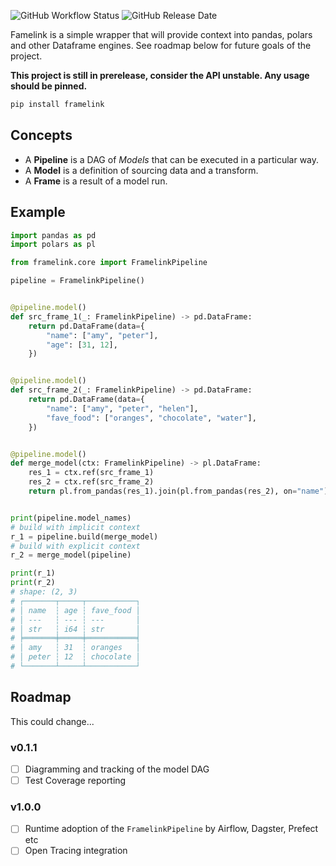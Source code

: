 ![GitHub Workflow Status](https://img.shields.io/github/actions/workflow/status/gittoby/framelink/lint_test_build.yml)
![GitHub Release Date](https://img.shields.io/github/release-date/GitToby/framelink)

Famelink is a simple wrapper that will provide context into pandas, polars and other Dataframe engines. See roadmap
below for future goals of the project.

**This project is still in prerelease, consider the API unstable. Any usage should be pinned.**

```bash
pip install framelink
```

## Concepts

- A **Pipeline** is a DAG of _Models_ that can be executed in a particular way.
- A **Model** is a definition of sourcing data and a transform.
- A **Frame** is a result of a model run.

## Example

```python
import pandas as pd
import polars as pl

from framelink.core import FramelinkPipeline

pipeline = FramelinkPipeline()


@pipeline.model()
def src_frame_1(_: FramelinkPipeline) -> pd.DataFrame:
    return pd.DataFrame(data={
        "name": ["amy", "peter"],
        "age": [31, 12],
    })


@pipeline.model()
def src_frame_2(_: FramelinkPipeline) -> pd.DataFrame:
    return pd.DataFrame(data={
        "name": ["amy", "peter", "helen"],
        "fave_food": ["oranges", "chocolate", "water"],
    })


@pipeline.model()
def merge_model(ctx: FramelinkPipeline) -> pl.DataFrame:
    res_1 = ctx.ref(src_frame_1)
    res_2 = ctx.ref(src_frame_2)
    return pl.from_pandas(res_1).join(pl.from_pandas(res_2), on="name")


print(pipeline.model_names)
# build with implicit context
r_1 = pipeline.build(merge_model)
# build with explicit context
r_2 = merge_model(pipeline)

print(r_1)
print(r_2)
# shape: (2, 3)
# ┌───────┬─────┬───────────┐
# │ name  ┆ age ┆ fave_food │
# │ ---   ┆ --- ┆ ---       │
# │ str   ┆ i64 ┆ str       │
# ╞═══════╪═════╪═══════════╡
# │ amy   ┆ 31  ┆ oranges   │
# │ peter ┆ 12  ┆ chocolate │
# └───────┴─────┴───────────┘
```

## Roadmap

This could change...

### v0.1.1

- [ ] Diagramming and tracking of the model DAG
- [ ] Test Coverage reporting

### v1.0.0
- [ ] Runtime adoption of the `FramelinkPipeline` by Airflow, Dagster, Prefect etc
- [ ] Open Tracing integration
